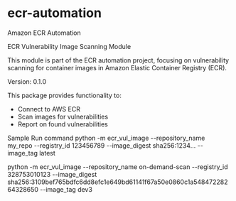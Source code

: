 # ecr-automation
Amazon ECR Automation

ECR Vulnerability Image Scanning Module

This module is part of the ECR automation project, focusing on vulnerability scanning for container images in Amazon Elastic Container Registry (ECR).

Version: 0.1.0

This package provides functionality to:
- Connect to AWS ECR
- Scan images for vulnerabilities
- Report on found vulnerabilities

Sample Run command
python -m ecr_vul_image --repository_name my_repo --registry_id 123456789 --image_digest sha256:1234... --image_tag latest


python -m ecr_vul_image --repository_name on-demand-scan  --registry_id 328753010123  --image_digest sha256:3109bef765bdfc6dd8efc1e649bd61141f67a50e0860c1a54847228264328650 --image_tag dev3